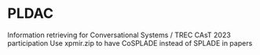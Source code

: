 # PLDAC
Information retrieving for Conversational Systems / TREC CAsT 2023 participation
Use xpmir.zip to have CoSPLADE instead of SPLADE in papers

